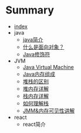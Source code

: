 # Summary

* [index](README.md)
* java
  - [java简介](java/jianjie.md)
  - [什么是面向对象？](java/oop.md)
  - [Java修饰符](java/decorate.md)
* JVM
  - [Java Virtual Machine](jvm/jvm.md)
  - [Java内存组成](jvm/jvmMemory.md)
  - [堆栈的区别](jvm/deap&stack.md)
  - [堆内存详解](jvm/deap.md)
  - [栈内存详解](jvm/stack.md)
  - [如何理解栈](jvm/stack_explain.md)
  - [JMM&内存可见性讲解](jvm/jmm.md)
* react
  - react简介
